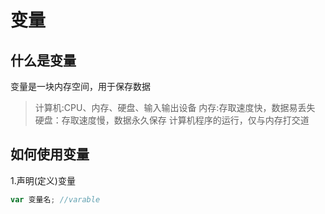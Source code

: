 # 变量

## 什么是变量

变量是一块内存空间，用于保存数据

>计算机:CPU、内存、硬盘、输入输出设备
>内存:存取速度快，数据易丢失
>硬盘：存取速度慢，数据永久保存
>计算机程序的运行，仅与内存打交道

## 如何使用变量

1.声明(定义)变量

```js
var 变量名; //varable

```





